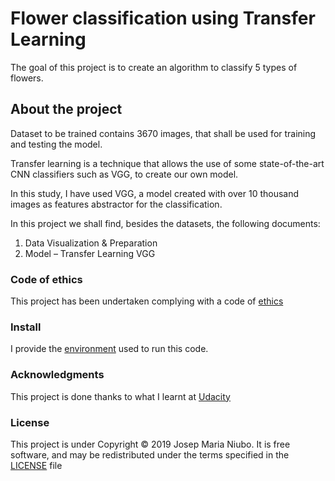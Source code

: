 # Flower classification using Transfer Learning
The goal of this project is to create an algorithm to classify 5 types of flowers. 

## About the project
Dataset to be trained contains 3670 images, that shall be used for training and testing the model.

Transfer learning is a technique that allows the use of some state-of-the-art CNN classifiers such as VGG, to create our own model.

In this study, I have used VGG, a model created with over 10 thousand images as features abstractor for the classification. 

In this project we shall find, besides the datasets, the following documents:

1. Data Visualization & Preparation
2. Model – Transfer Learning VGG

### Code of ethics
This project has been undertaken complying with a code of [ethics](https://github.com/titoniubo/computervision_flower_classification_vgg/blob/master/Code%20of%20ethics.txt)

### Install
I provide the [environment](https://github.com/titoniubo/computervision_flower_classification_vgg/blob/master/deeplearning.yml) used to run this code.

### Acknowledgments
This project is done thanks to what I learnt at [Udacity](https://eu.udacity.com/course/deep-learning-nanodegree--nd101)

### License
This project is under Copyright © 2019 Josep Maria Niubo. It is free software, and may be redistributed under the terms specified in the [LICENSE](https://github.com/titoniubo/computervision_flower_classification_vgg/blob/master/License.txt) file


